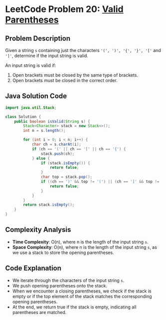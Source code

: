 # LeetCode Problem 20: [Valid Parentheses](https://leetcode.com/problems/valid-parentheses/)

## Problem Description
Given a string `s` containing just the characters `'(', ')', '{', '}', '['` and `']'`, determine if the input string is valid.

An input string is valid if:
1. Open brackets must be closed by the same type of brackets.
2. Open brackets must be closed in the correct order.

## Java Solution Code

```java
import java.util.Stack;

class Solution {
    public boolean isValid(String s) {
        Stack<Character> stack = new Stack<>();
        int n = s.length();

        for (int i = 0; i < n; i++) {
            char ch = s.charAt(i);
            if (ch == '(' || ch == '[' || ch == '{') {
                stack.push(ch);
            } else {
                if (stack.isEmpty()) {
                    return false;
                }
                char top = stack.pop();
                if ((ch == ')' && top != '(') || (ch == ']' && top != '[') || (ch == '}' && top != '{')) {
                    return false;
                }
            }
        }
        return stack.isEmpty();
    }
}
```

## Complexity Analysis
- **Time Complexity**: O(n), where n is the length of the input string `s`.
- **Space Complexity**: O(n), where n is the length of the input string `s`, as we use a stack to store the opening parentheses.

## Code Explanation
- We iterate through the characters of the input string `s`.
- We push opening parentheses onto the stack.
- When we encounter a closing parentheses, we check if the stack is empty or if the top element of the stack matches the corresponding opening parentheses.
- At the end, we return true if the stack is empty, indicating all parentheses are matched.
